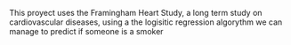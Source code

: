 This proyect uses the Framingham Heart Study, a long term study on cardiovascular diseases, using a the logisitic regression algorythm we can manage to predict if someone is a smoker
